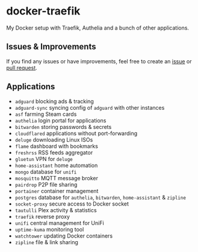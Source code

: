 # docker-traefik
My Docker setup with Traefik, Authelia and a bunch of other applications.

## Issues & Improvements
If you find any issues or have improvements, feel free to create an [issue](https://github.com/Joery/docker-traefik/issues) or [pull request](https://github.com/Joery/docker-traefik/pulls).

## Applications
- `adguard` blocking ads & tracking
- `adguard-sync` syncing config of `adguard` with other instances
- `asf` farming Steam cards
- `authelia` login portal for applications
- `bitwarden` storing passwords & secrets
- `cloudflared` applications without port-forwarding
- `deluge` downloading Linux ISOs
- `flame` dashboard with bookmarks
- `freshrss` RSS feeds aggregator
- `gluetun` VPN for `deluge`
- `home-assistant` home automation
- `mongo` database for `unifi`
- `mosquitto` MQTT message broker
- `pairdrop` P2P file sharing
- `portainer` container management
- `postgres` database for `authelia`, `bitwarden`, `home-assistant` & `zipline`
- `socket-proxy` secure access to Docker socket
- `tautulli` Plex activity & statistics
- `traefik` reverse proxy
- `unifi` central management for UniFi
- `uptime-kuma` monitoring tool
- `watchtower` updating Docker containers
- `zipline` file & link sharing
